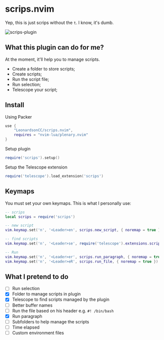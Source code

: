 # scrips.nvim
Yep, this is just scrips without the `t`. I know, it's dumb.

![scrips-plugin](https://user-images.githubusercontent.com/21212048/206950366-11d48b7b-1159-4ec3-a782-3a98debbc190.gif)

## What this plugin can do for me?
At the moment, it'll help you to manage scripts.
- Create a folder to store scripts;
- Create scripts;
- Run the script file;
- Run selection;
- Telescope your script;

## Install
Using Packer
```lua
use {
    "LeonardsonCC/scrips.nvim",
    requires = "nvim-lua/plenary.nvim"
}
```

Setup plugin
```lua
require('scrips').setup()
```

Setup the Telescope extension
```lua
require('telescope').load_extension('scrips')
```

## Keymaps
You must set your own keymaps. This is what I personally use:
```lua
-- scrips
local scrips = require('scrips')

-- new script
vim.keymap.set('n', '<Leader>en', scrips.new_script, { noremap = true })

-- find scripts
vim.keymap.set('n', '<Leader>se', require('telescope').extensions.scrips.find_file, { noremap = true })

-- Run
vim.keymap.set('n', '<Leader>er', scrips.run_paragraph, { noremap = true })
vim.keymap.set('n', '<Leader>eR', scrips.run_file, { noremap = true })
```

## What I pretend to do
- [ ] Run selection
- [X] Folder to manage scripts in plugin
- [X] Telescope to find scripts managed by the plugin
- [ ] Better buffer names
- [ ] Run the file based on his header e.g. `#! /bin/bash`
- [X] Run paragraph
- [ ] Subfolders to help manage the scripts
- [ ] Time elapsed
- [ ] Custom environment files

